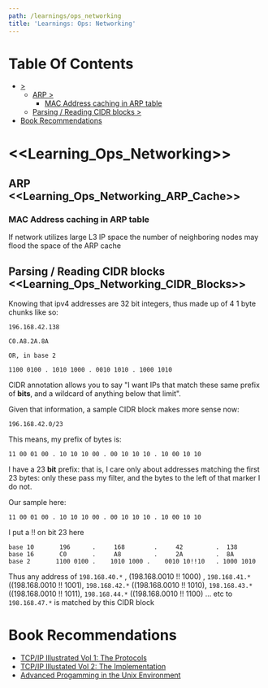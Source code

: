 ```yaml
---
path: /learnings/ops_networking
title: 'Learnings: Ops: Networking'
---
```

# Table Of Contents

<!-- toc -->

- [>](#)
  * [ARP >](#arp-)
    + [MAC Address caching in ARP table](#mac-address-caching-in-arp-table)
  * [Parsing / Reading CIDR blocks >](#parsing--reading-cidr-blocks-)
- [Book Recommendations](#book-recommendations)

<!-- tocstop -->

# <<Learning_Ops_Networking>>

## ARP <<Learning_Ops_Networking_ARP_Cache>>

### MAC Address caching in ARP table

If network utilizes large L3 IP space the number of neighboring nodes may flood the space of the ARP cache

## Parsing / Reading CIDR blocks <<Learning_Ops_Networking_CIDR_Blocks>>

Knowing that ipv4 addresses are 32 bit integers, thus made up of 4 1 byte chunks like so:

    196.168.42.138

    C0.A8.2A.8A

    OR, in base 2

    1100 0100 . 1010 1000 . 0010 1010 . 1000 1010

CIDR annotation allows you to say "I want IPs that match these same prefix of **bits**, and a wildcard of anything below that limit".

Given that information, a sample CIDR block makes more sense now:

    196.168.42.0/23

This means, my prefix of bytes is:


    11 00 01 00 . 10 10 10 00 . 00 10 10 10 . 10 00 10 10

I have a 23 **bit** prefix: that is, I care only about addresses matching the first 23 bytes: only these pass my filter, and the bytes to the left of that marker I do not.

Our sample here:

    11 00 01 00 . 10 10 10 00 . 00 10 10 10 . 10 00 10 10


I put a !! on bit 23 here

    base 10       196      .     168        .     42         .  138
    base 16       C0       .     A8         .     2A         .  8A
    base 2       1100 0100 .    1010 1000 .    0010 10!!10   . 1000 1010

Thus any address of `198.168.40.*` , (198.168.0010 !! 1000) , `198.168.41.*` ((198.168.0010 !! 1001), `198.168.42.*` ((198.168.0010 !! 1010), `198.168.43.*` ((198.168.0010 !! 1011), `198.168.44.*` ((198.168.0010 !! 1100) ... etc to `198.168.47.*` is matched by this CIDR block

# Book Recommendations

  * [TCP/IP Illustrated Vol 1: The Protocols](https://www.amazon.com/TCP-Illustrated-Protocols-Addison-Wesley-Professional-ebook/dp/B00666M52S/ref=as_li_ss_tl?keywords=TCP+stevens&qid=1555896412&s=books&sr=1-1&linkCode=ll1&tag=wilcodevelsol-20&linkId=c4bd05545265738515040768cb31c1ae&language=en_US)
  * [TCP/IP Illustated Vol 2: The Implementation](https://www.amazon.com/TCP-IP-Illustrated-Implementation-Vol-dp-020163354X/dp/020163354X/ref=as_li_ss_tl?_encoding=UTF8&me=&qid=1555896493&linkCode=ll1&tag=wilcodevelsol-20&linkId=62d54b786768a0abe5ab163a7691e0b1&language=en_US)
  * [Advanced Progamming in the Unix Environment](https://www.amazon.com/gp/product/0321637739/ref=as_li_ss_tl?ie=UTF8&linkCode=ll1&tag=wilcodevelsol-20&linkId=93f1e348175640241249d112ba254402&language=en_US)




